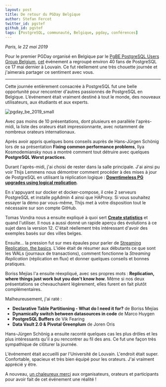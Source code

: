 ```yaml
---
layout: post
title: De retour du PGDay Belgique
author: Stefan Fercot
twitter_id: pgstef
github_id: pgstef
tags: [PostgreSQL, communauté, Belgique, pgday, conférences]
---
```

*Paris, le 22 mai 2019*

Pour le premier PGDay organisé en Belgique par le 
[PgBE PostgreSQL Users Group Belgium](https://www.meetup.com/fr-FR/PostgresBE/), 
[cet](http://pgconf.be) événement a regroupé environ 40 fans de PostgreSQL ce 
17 mai dernier à Louvain. Ce fut réellement une très chouette journée et 
j'aimerais partager ce sentiment avec vous.

<!--MORE-->

-----

Cette journée entièrement consacrée à PostgreSQL fut une belle opportunité 
pour rencontrer d'autres passionnés de PostgreSQL en Belgique. L’événement 
était vraiment destiné à tout le monde, des nouveaux utilisateurs, aux 
étudiants et aux experts.

![pgday_be_2019_small](https://raw.githubusercontent.com/dalibo/blog/gh-pages/img/pgday_be_2019_small.png)

Avec pas moins de 10 présentations, dont plusieurs en parallèle l'après-midi, 
la liste des orateurs était impressionnante, avec notamment de nombreux 
orateurs internationaux.

Après avoir appris quelques bons conseils auprès de Hans-Jürgen Schönig lors 
de sa présentation **Fixing common performance problems**, Ilya Kosmodemiansky 
nous a montré comment tout détruire avec quelques **PostgreSQL Worst practices**.

Durant l'après-midi, j'ai choisi de rester dans la salle principale. J'ai 
ainsi pu voir Thijs Lemmens nous démontrer comment procéder à des mises à jour 
de PostgreSQL en utilisant la réplication logique : 
[**Downtimeless PG upgrades using logical replication**](https://github.com/thijslemmens/pg-logical-replication-presentation).

En s'appuyant sur docker et docker-compose, il crée 2 serveurs PostgreSQL 
et installe pgAdmin 4 ainsi que HAProxy. Si vous souhaitez essayer la démo par 
vous-même, Thijs met à votre disposition tout le nécessaire sur son compte 
GitHub.

Tomas Vondra nous a ensuite expliqué à quoi sert 
[**Create statistics**](https://github.com/tvondra/create-statistics-talk) et 
quand l'utiliser. Il nous a aussi donné un rapide aperçu des évolutions à ce 
sujet dans la version 12. C'était réellement très intéressant d'avoir des 
exemples basés sur des villes belges.

Ensuite... la pression fut sur mes épaules pour parler de 
[Streaming Replication, the basics](https://pgstef.github.io/talks/en/20190517_pgconfBE_Streaming-Replication.reveal.pdf).
L'idée était de résumer aux débutants ce que sont les WALs (journaux de 
transactions), comment fonctionne la _Streaming Replication_ (réplication en 
flux) et donner quelques conseils et bonnes pratiques.

Boriss Mejías l'a ensuite réexpliqué, avec ses propres mots : **Replication, 
where things just work but you don't know how**. Même si nos deux présentations 
se chevauchaient légèrement, elles furent en fait plutôt complémentaires.

Malheureusement, j'ai raté :

* **Declarative Table Partitioning - What do I need it for?** de Boriss Mejías
* **Dynamically switch between datasources in code** de Marco Huygen
* **PostgreSQL Buffers** de Vik Fearing
* **Data Vault 2.0 & Pivotal Greenplum** de Joren Oris

Hans-Jürgen Schönig a ensuite raconté quelques cas les plus drôles et les plus 
intéressants qu'il a pu rencontrer au fil des ans. Ce fut une façon très 
sympathique de clôturer la journée.

L’événement était accueilli par l'Université de Louvain. L'endroit était super. 
Confortable, spacieux et très bien équipé pour les orateurs. J'ai vraiment 
apprécié y être.

A nouveau, 
[un chaleureux merci](https://twitter.com/the_hydrobiont/status/1129416778872958982) 
aux organisateurs, orateurs et participants pour avoir fait de cet événement 
une réalité !
